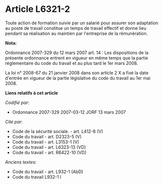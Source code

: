 # Article L6321-2

Toute action de formation suivie par un salarié pour assurer son adaptation au poste de travail constitue un temps de travail
effectif et donne lieu pendant sa réalisation au maintien par l'entreprise de la rémunération.

**Nota:**

Ordonnance 2007-329 du 12 mars 2007 art. 14 : Les dispositions de la présente ordonnance entrent en vigueur en même temps que
la partie réglementaire du code du travail et au plus tard le 1er mars 2008. 

La loi n° 2008-67 du 21 janvier 2008 dans son article 2 X a fixé la date d'entrée en vigueur de la partie législative du code
du travail au 1er mai 2008.

**Liens relatifs à cet article**

_Codifié par_:

  - Ordonnance 2007-329 2007-03-12 JORF 13 mars 2007

_Cité par_:

  - Code de la sécurité sociale. - art. L412-8 (V)
  - Code du travail - art. D2323-5 (V)
  - Code du travail - art. L3153-1 (V)
  - Code du travail - art. L6323-13 (VD)
  - Code du travail - art. R6422-10 (VD)

_Anciens textes_:

  - Code du travail - art. L932-1 (AbD)
  - Code du travail L932-1 I
